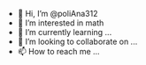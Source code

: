- 👋 Hi, I’m @poliAna312
- 👀 I’m interested in math
- 🌱 I’m currently learning ...
- 💞️ I’m looking to collaborate on ...
- 📫 How to reach me ...

<!---
poliAna312/poliAna312 is a ✨ special ✨ repository because its `README.md` (this file) appears on your GitHub profile.
You can click the Preview link to take a look at your changes.
--->

